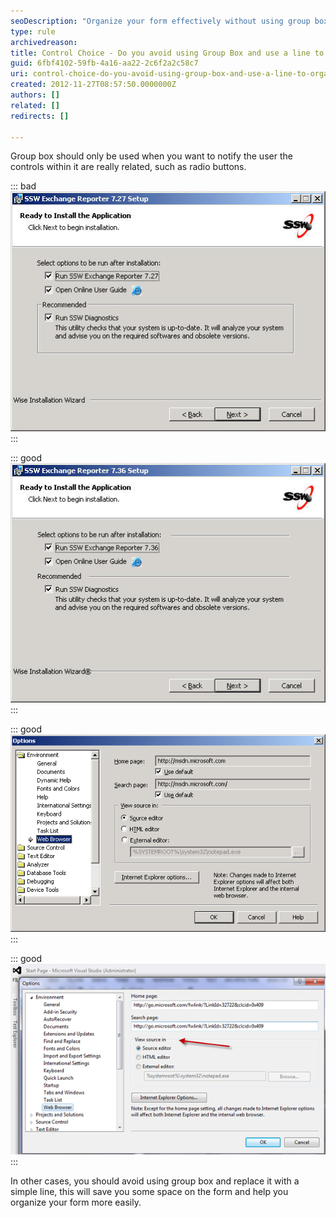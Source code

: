 ```yaml
---
seoDescription: "Organize your form effectively without using group boxes by employing simple lines to separate sections and enhance readability."
type: rule
archivedreason: 
title: Control Choice - Do you avoid using Group Box and use a line to organize your form?
guid: 6fbf4102-59fb-4a16-aa22-2c6f2a2c58c7
uri: control-choice-do-you-avoid-using-group-box-and-use-a-line-to-organize-your-form
created: 2012-11-27T08:57:50.0000000Z
authors: []
related: []
redirects: []

---
```


Group box should only be used when you want to notify the user the controls within it are really related, such as radio buttons.

<!--endintro-->


::: bad  
![Figure: Bad Example - Inappropriate use of 'Group Box', there is nothing to be grouped](../../assets/RulesT8.jpg)  
:::


::: good  
![Figure: Good Example - Use a line to organize different sections](../../assets/RulesT4.jpg)  
:::


::: good  
![Figure: Good Example - VS.NET 2003 Options form, appropriate use of 'Group Box', the radio buttons are related to each other](../../assets/RulesT6.gif)  
:::


::: good  
![Figure: Good Example - VS.NET 2012 Options form, also appropriate use of 'Group Box'](../../assets/vsnet-groupbox.jpg)  
:::

In other cases, you should avoid using group box and replace it with a simple line, this will save you some space on the form and help you organize your form more easily.
